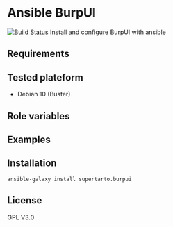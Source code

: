 # Ansible BurpUI
[![Build Status](https://travis-ci.org/supertarto/ansible-burpui.svg?branch=master)](https://travis-ci.org/supertarto/ansible-burpui)
Install and configure BurpUI with ansible

## Requirements

## Tested plateform
* Debian 10 (Buster)

## Role variables


## Examples
## Installation
```
ansible-galaxy install supertarto.burpui
```
## License
GPL V3.0
